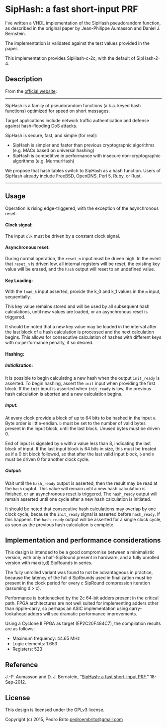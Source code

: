 # SipHash: a fast short-input PRF

I've written a VHDL implementation of the SipHash pseudorandom function, as
described in the original paper by Jean-Philippe Aumasson and Daniel
J. Bernstein.

The implementation is validated against the test values provided in the paper.

This implementation provides SipHash-c-2c, with the default of SipHash-2-4.

## Description

From the [official website](https://131002.net/siphash/):

--------------------------------------------------------------------------------

SipHash is a family of pseudorandom functions (a.k.a. keyed hash functions)
optimized for speed on short messages.

Target applications include network traffic authentication and defense against
hash-flooding DoS attacks.

SipHash is secure, fast, and simple (for real):

* SipHash is simpler and faster than previous cryptographic algorithms (e.g.
  MACs based on universal hashing)
* SipHash is competitive in performance with insecure non-cryptographic
  algorithms (e.g. MurmurHash)

We propose that hash tables switch to SipHash as a hash function. Users of
SipHash already include FreeBSD, OpenDNS, Perl 5, Ruby, or Rust. 

--------------------------------------------------------------------------------

## Usage

Operation is rising edge-triggered, with the exception of the asynchronous
reset.

#### Clock signal:

The input `clk` must be driven by a constant clock signal.

#### Asynchronous reset:

During normal operation, the `reset_n` input must be driven high. In the event
that `reset_n` is driven low, all internal registers will be reset, the existing
key value will be erased, and the `hash` output will reset to an undefined
value.

#### Key Loading:

With the `load_k` input asserted, provide the k_0 and k_1 values in the `m`
input, sequentially.

This key value remains stored and will be used by all subsequent hash
calculations, until new values are loaded, or an asynchronous reset is
triggered.

It should be noted that a new key value may be loaded in the interval after the
last block of a hash calculation is processed and the next calculation
begins. This allows for consecutive calculation of hashes with different keys
with no performance penalty, if so desired.

#### Hashing:

##### Initialization:

It is possible to begin calculating a new hash when the output `init_ready` is
asserted. To begin hashing, assert the `init` input when providing the first
block. If the `init` input is asserted when `init_ready` is low, the previous
hash calculation is aborted and a new calculation begins.

##### Input:

At every clock provide a block of up to 64 bits to be hashed in the input
`m`. Byte order is little-endian. `b` must be set to the number of valid bytes
present in the input block, until the last block. Unused bytes must be driven 0.

End of input is signaled by `b` with a value less than 8, indicating the last
block of input. If the last input block is 64 bits in size, this must be treated
as if a 0 bit block followed, so that after the last valid input block, `b` and
`m` must be driven 0 for another clock cycle.

##### Output:

Wait until the `hash_ready` output is asserted, then the result may be read at
the `hash` ouptut. This value will remain until a new hash calculation is
finished, or an asynchronous reset is triggered. The `hash_ready` output will
remain asserted until one cycle after a new hash calculation is initiated.

It should be noted that consecutive hash calculations may overlap by one clock
cycle, because the `init_ready` signal is asserted before `hash_ready`.  If this
happens, the `hash_ready` output will be asserted for a single clock cycle, as
soon as the previous hash calculation is complete.

## Implementation and performance considerations

This design is intended to be a good compromise between a minimalistic version,
with only a half-SipRound present in hardware, and a fully unrolled version with
max(c,d) SipRounds in series.

The fully unrolled variant was found to not be advantageous in practice, because
the latency of the full d SipRounds used in finalization must be present in the
clock period for every c SipRound compression iteration (assuming d > c).

Performance is bottlenecked by the 2c 64-bit adders present in the critical
path. FPGA architectures are not well suited for implementing adders other than
ripple-carry, so perhaps an ASIC implementation using carry-lookahead adders
will see dramatic performance improvements.

Using a Cyclone II FPGA as target (EP2C20F484C7), the compilation results are as
follows:

* Maximum frequency: 44.65 MHz
* Logic elements: 1.653
* Registers: 523

## Reference

J.-P. Aumasson and D. J. Bernstein,
“[SipHash: a fast short-input PRF](https://131002.net/siphash/siphash.pdf).”
18-Sep-2012.

## License

This design is licensed under the GPLv3 license.

Copyright (c) 2015, Pedro Brito <pedroembrito@gmail.com>
